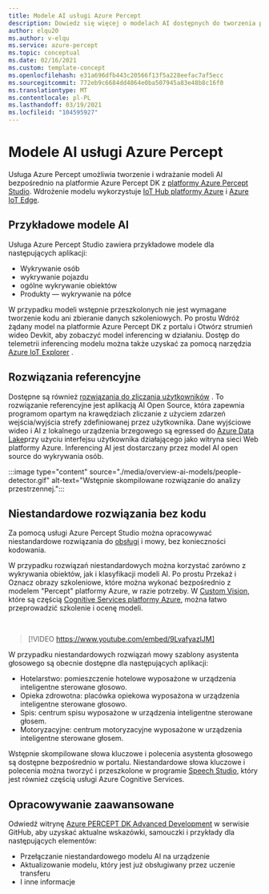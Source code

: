 ```yaml
---
title: Modele AI usługi Azure Percept
description: Dowiedz się więcej o modelach AI dostępnych do tworzenia prototypów i wdrażania
author: elqu20
ms.author: v-elqu
ms.service: azure-percept
ms.topic: conceptual
ms.date: 02/16/2021
ms.custom: template-concept
ms.openlocfilehash: e31a696dfb443c20566f13f5a228eefac7af5ecc
ms.sourcegitcommit: 772eb9c6684dd4864e0ba507945a83e48b8c16f0
ms.translationtype: MT
ms.contentlocale: pl-PL
ms.lasthandoff: 03/19/2021
ms.locfileid: "104595927"
---
```

# <a name="azure-percept-ai-models"></a>Modele AI usługi Azure Percept

Usługa Azure Percept umożliwia tworzenie i wdrażanie modeli AI bezpośrednio na platformie Azure Percept DK z [platformy Azure Percept Studio](https://go.microsoft.com/fwlink/?linkid=2135819). Wdrożenie modelu wykorzystuje [IoT Hub platformy Azure](https://azure.microsoft.com/services/iot-hub/) i [Azure IoT Edge](https://azure.microsoft.com/services/iot-edge/#iotedge-overview).

## <a name="sample-ai-models"></a>Przykładowe modele AI

Usługa Azure Percept Studio zawiera przykładowe modele dla następujących aplikacji:

- Wykrywanie osób
- wykrywanie pojazdu
- ogólne wykrywanie obiektów
- Produkty — wykrywanie na półce

W przypadku modeli wstępnie przeszkolonych nie jest wymagane tworzenie kodu ani zbieranie danych szkoleniowych. Po prostu Wdróż żądany model na platformie Azure Percept DK z portalu i Otwórz strumień wideo Devkit, aby zobaczyć model inferencing w działaniu. Dostęp do telemetrii inferencing modelu można także uzyskać za pomocą narzędzia [Azure IoT Explorer](https://github.com/Azure/azure-iot-explorer/releases) .

## <a name="reference-solutions"></a>Rozwiązania referencyjne

Dostępne są również [rozwiązania do zliczania użytkowników](https://github.com/microsoft/Azure-Percept-Reference-Solutions/tree/main/people-detection-app) . To rozwiązanie referencyjne jest aplikacją AI Open Source, która zapewnia programom opartym na krawędziach zliczanie z użyciem zdarzeń wejścia/wyjścia strefy zdefiniowanej przez użytkownika. Dane wyjściowe wideo i AI z lokalnego urządzenia brzegowego są egressed do [Azure Data Lake](https://azure.microsoft.com/solutions/data-lake/)przy użyciu interfejsu użytkownika działającego jako witryna sieci Web platformy Azure. Inferencing AI jest dostarczany przez model AI open source do wykrywania osób.

:::image type="content" source="./media/overview-ai-models/people-detector.gif" alt-text="Wstępnie skompilowane rozwiązanie do analizy przestrzennej.":::

## <a name="custom-no-code-solutions"></a>Niestandardowe rozwiązania bez kodu

Za pomocą usługi Azure Percept Studio można opracowywać niestandardowe rozwiązania do [obsługi](./tutorial-nocode-vision.md) i mowy, bez konieczności kodowania.

W przypadku rozwiązań niestandardowych można korzystać zarówno z wykrywania obiektów, jak i klasyfikacji modeli AI. Po prostu Przekaż i Oznacz obrazy szkoleniowe, które można wykonać bezpośrednio z modelem "Percept" platformy Azure, w razie potrzeby. W [Custom Vision](https://www.customvision.ai/), które są częścią [Cognitive Services platformy Azure](https://azure.microsoft.com/services/cognitive-services/#overview), można łatwo przeprowadzić szkolenie i ocenę modeli.

</br>

> [!VIDEO https://www.youtube.com/embed/9LvafyazlJM]

W przypadku niestandardowych rozwiązań mowy szablony asystenta głosowego są obecnie dostępne dla następujących aplikacji:

- Hotelarstwo: pomieszczenie hotelowe wyposażone w urządzenia inteligentne sterowane głosowo.
- Opieka zdrowotna: placówka opiekowa wyposażona w urządzenia inteligentne sterowane głosowo.
- Spis: centrum spisu wyposażone w urządzenia inteligentne sterowane głosem.
- Motoryzacyjne: centrum motoryzacyjne wyposażone w urządzenia inteligentne sterowane głosem.

Wstępnie skompilowane słowa kluczowe i polecenia asystenta głosowego są dostępne bezpośrednio w portalu. Niestandardowe słowa kluczowe i polecenia można tworzyć i przeszkolone w programie [Speech Studio](https://speech.microsoft.com/), który jest również częścią usługi Azure Cognitive Services.

## <a name="advanced-development"></a>Opracowywanie zaawansowane

Odwiedź witrynę [Azure PERCEPT DK Advanced Development](https://github.com/microsoft/azure-percept-advanced-development) w serwisie GitHub, aby uzyskać aktualne wskazówki, samouczki i przykłady dla następujących elementów:

* Przełączanie niestandardowego modelu AI na urządzenie
* Aktualizowanie modelu, który jest już obsługiwany przez uczenie transferu
* I inne informacje
